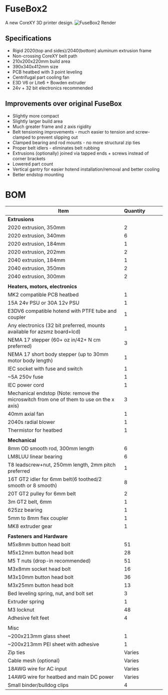 # FuseBox2
A new CoreXY 3D printer design.
![FuseBox2 Render](image/render,jpg)

## Specifications
* Rigid 2020(top and sides)/2040(bottom) aluminum extrusion frame
* Non-crossing CoreXY belt path
* 210x200x220mm build area
* 390x340x412mm size
* PCB heatbed with 3 point leveling
* Centrifugal part cooling fan
* E3D V6 or Lite6 + Bowden extruder
* 24v + 32 bit electronics recommended

## Improvements over original FuseBox
* Slightly more compact
* Slightly larger build area
* Much greater frame and z axis rigidity
* Belt tensioning improvements - much easier to tension and screw-clamped to prevent slipping out
* Clamped bearing and rod mounts - no more structural zip ties
* Proper belt idlers - eliminates belt rubbing
* Extrusions (optionally) joined via tapped ends + screws instead of corner brackets
* Lowered part count
* Vertical gantry for easier hotend installation/removal and better cooling
* Better endstop mounting

# BOM

| Item | Quantity |  |  |  |
|-----------------------------------------------------------------------------------------|----------|---|---|---|
| **Extrusions** |  |  |  |  |
| 2020 extrusion, 350mm | 2 |  |  |  |
| 2020 extrusion, 340mm | 6 |  |  |  |
| 2020 extrusion, 184mm | 1 |  |  |  |
| 2020 extrusion, 202mm | 2 |  |  |  |
| 2040 extrusion, 184mm | 1 |  |  |  |
| 2040 extrusion, 350mm | 2 |  |  |  |
| 2040 extrusion, 300mm | 2 |  |  |  |
|  |  |  |  |  |
| **Heaters, motors, electronics** |  |  |  |  |
| MK2 compatible PCB heatbed | 1 |  |  |  |
| 15A 24v PSU or 30A 12v PSU | 1 |  |  |  |
| E3DV6 compatible hotend with PTFE tube and coupler | 1 |  |  |  |
| Any electronics (32 bit preferred, mounts available for azsmz board+lcd) | 1 |  |  |  |
| NEMA 17 stepper (60+ oz in/42+ N cm preferred) | 3 |  |  |  |
| NEMA 17 short body stepper (up to 30mm motor body length) | 1 |  |  |  |
| IEC socket with fuse and switch | 1 |  |  |  |
| ~5A 250v fuse | 1 |  |  |  |
| IEC power cord | 1 |  |  |  |
| Mechanical endstop (Note: remove the microswitch from one of them to use on the x axis) | 3 |  |  |  |
| 40mm axial fan | 1 |  |  |  |
| 2040s radial blower | 1 |  |  |  |
| Thermistor for heatbed | 1 |  |  |  |
|  |  |  |  |  |
| **Mechanical** |  |  |  |  |
| 8mm OD smooth rod, 300mm length | 6 |  |  |  |
| LM8LUU linear bearing | 6 |  |  |  |
| T8 leadscrew+nut, 250mm length, 2mm pitch preferred | 1 |  |  |  |
| 16T GT2 idler for 6mm belt(6 toothed/2 smooth or 8 smooth) | 8 |  |  |  |
| 20T GT2 pulley for 6mm belt | 2 |  |  |  |
| 3m GT2 belt, 6mm | 1 |  |  |  |
| 625zz bearing | 1 |  |  |  |
| 5mm to 8mm flex coupler | 1 |  |  |  |
| MK8 extruder gear | 1 |  |  |  |
|  |  |  |  |  |
| **Fasteners and Hardware** |  |  |  |  |
| M5x8mm button head bolt | 51 |  |  |  |
| M5x12mm button head bolt | 28 |  |  |  |
| M5 T nuts (drop-in recommended) | 51 |  |  |  |
| M3x8mm socket head bolt | 16 |  |  |  |
| M3x10mm button head bolt | 36 |  |  |  |
| M3x25mm button head bolt | 13 |  |  |  |
| Bed leveling spring, nut, and bolt set | 3 |  |  |  |
| Extruder spring | 1 |  |  |  |
| M3 locknut | 48 |  |  |  |
| Adhesive felt feet | 4 |  |  |  |
|  |  |  |  |  |
| Misc |  |  |  |  |
| ~200x213mm glass sheet | 1 |  |  |  |
| ~200x213mm PEI sheet with adhesive | 1 |  |  |  |
| Zip ties | Varies |  |  |  |
| Cable mesh (optional) | Varies |  |  |  |
| 18AWG wire for AC input | Varies |  |  |  |
| 14AWG wire for heatbed and main DC power | Varies |  |  |  |
| Small binder/bulldog clips | 4 |  |  |  |


